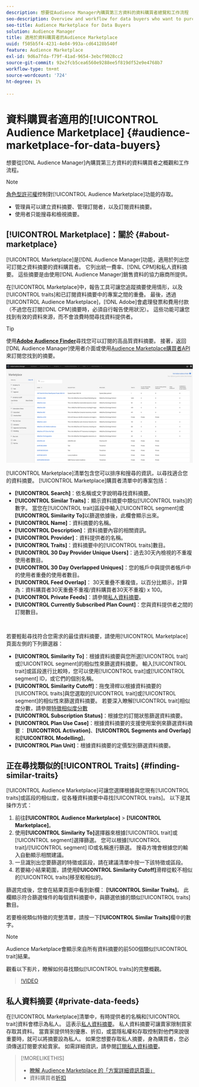```yaml
---
description: 想要從Audience Manager內購買第三方資料的資料購買者總覽和工作流程
seo-description: Overview and workflow for data buyers who want to purchase third-party data from within Audience Manager
seo-title: Audience Marketplace for Data Buyers
solution: Audience Manager
title: 適用於資料購買者的Audience Marketplace
uuid: f505b5f4-4231-4e84-993a-cd64128b540f
feature: Audience Marketplace
exl-id: 9d6a7fda-f79f-41ad-9654-3ebcf9028cc2
source-git-commit: 92e2fcb5cea6560e9288ee5f819df52e9e4768b7
workflow-type: tm+mt
source-wordcount: '724'
ht-degree: 1%

---
```


# 資料購買者適用的[!UICONTROL Audience Marketplace] {#audience-marketplace-for-data-buyers}

想要從[!DNL Audience Manager]內購買第三方資料的資料購買者之概觀和工作流程。

>[!NOTE]
>[角色型許可權](../../../reporting/reports-dashboard.md)控制對[!UICONTROL Audience Marketplace]功能的存取。
>
>* 管理員可以建立資料摘要、管理訂閱者，以及訂閱資料摘要。
>* 使用者只能搜尋和檢視摘要。

## [!UICONTROL Marketplace]：關於 {#about-marketplace}

[!UICONTROL Marketplace]是[!DNL Audience Manager]功能，適用於列出您可訂閱之資料摘要的資料購買者。 它列出統一費率、[!DNL CPM]和私人資料摘要。 這些摘要是由使用[!DNL Audience Manager]銷售資料的協力廠商所提供。

在[!UICONTROL Marketplace]中，報告工具可讓您追蹤摘要使用情形，以及[!UICONTROL traits]和已訂閱資料摘要中的專案之間的重疊。 最後，透過[!UICONTROL Audience Marketplace]，[!DNL Adobe]會處理發票和費用付款（不過您在訂閱[!DNL CPM]摘要時，必須自行報告使用狀況）。 這些功能可讓您找到有效的資料來源，而不會浪費時間尋找資料提供者。

>[!TIP]
>
>使用&#x200B;**[Adobe Audience Finder](https://www.adobe-audience-finder.com/)**&#x200B;尋找您可以訂閱的高品質資料摘要。 接著，返回[!DNL Audience Manager]使用者介面或使用[Audience Marketplace購買者API](https://bank.demdex.com/portal/swagger/index.html#/Audience_Marketplace_Buyer_API)來訂閱您找到的摘要。

![buyer-marketplace-overview](assets/buyer-marketplace-overview.png)

[!UICONTROL Marketplace]清單包含您可以排序和搜尋的資訊，以尋找適合您的資料摘要。 [!UICONTROL Marketplace]購買者清單中的專案包括：

* **[!UICONTROL Search]**：依名稱或文字說明尋找資料摘要。
* **[!UICONTROL Similar Traits]**：顯示資料摘要中類似[!UICONTROL traits]的數字。 當您在[!UICONTROL trait]區段中輸入[!UICONTROL segment]或&#x200B;**[!UICONTROL Similarity To]**&#x200B;以篩選依據後，此欄會顯示出來。
* **[!UICONTROL Name]**：資料摘要的名稱。
* **[!UICONTROL Description]**：資料摘要內容的相關資訊。
* **[!UICONTROL Provider]**：資料提供者的名稱。
* **[!UICONTROL Traits]**：資料摘要中的[!UICONTROL traits]數目。
* **[!UICONTROL 30 Day Provider Unique Users]**：過去30天內檢視的不重複使用者數目。
* **[!UICONTROL 30 Day Overlapped Uniques]**：您的帳戶中與提供者帳戶中的使用者重疊的使用者數目。
* **[!UICONTROL Feed Overlap]**： 30天重疊不重複值，以百分比顯示，計算為：資料購買者30天重疊不重複/資料購買者30天不重複) x 100。
* **[!UICONTROL Private Feeds]**：請參閱[私人資料摘要](../../../features/audience-marketplace/marketplace-private-feeds.md)。
* **[!UICONTROL Currently Subscribed Plan Count]**：您與資料提供者之間的訂閱數目。

 

若要輕鬆尋找符合您需求的最佳資料摘要，請使用[!UICONTROL Marketplace]頁面左側的下列篩選器：

* **[!UICONTROL Similarity To]**：根據資料摘要與您所選[!UICONTROL trait]或[!UICONTROL segment]的相似性來篩選資料摘要。 輸入[!UICONTROL trait]或區段進行比較時，您可以使用[!UICONTROL trait]或[!UICONTROL segment] ID，或它們的個別名稱。
* **[!UICONTROL Similarity Cutoff]**：拖曳滑桿以根據資料摘要的[!UICONTROL traits]與您選取的[!UICONTROL trait]或[!UICONTROL segment]的相似性來篩選資料摘要。 若要深入瞭解[!UICONTROL trait]相似度分數，請參閱[特徵相似度分數](../../segments/trait-recommendations.md#trait-similarity-score)
* **[!UICONTROL Subscription Status]**：根據您的訂閱狀態篩選資料摘要。
* **[!UICONTROL Plan Use Case]**：根據資料摘要的支援使用案例來篩選資料摘要： **[!UICONTROL Activation]**、**[!UICONTROL Segments and Overlap]**&#x200B;和&#x200B;**[!UICONTROL Modelling]**。
* **[!UICONTROL Plan Unit]**：根據資料摘要的定價型別篩選資料摘要。

## 正在尋找類似的[!UICONTROL Traits] {#finding-similar-traits}

[!UICONTROL Audience Marketplace]可讓您選擇根據與您現有[!UICONTROL traits]或區段的相似度，從各種資料摘要中尋找[!UICONTROL traits]。 以下是其操作方式：

1. 前往&#x200B;**[!UICONTROL Audience Marketplace]** > **[!UICONTROL Marketplace]**。
2. 使用&#x200B;**[!UICONTROL Similarity To]**&#x200B;選擇器來根據[!UICONTROL trait]或[!UICONTROL segment]選擇篩選。 您可以根據[!UICONTROL trait]/[!UICONTROL segment] ID或名稱進行篩選。 搜尋方塊會根據您的輸入自動顯示相關建議。
3. 一旦識別出您要篩選的特徵或區段，請在建議清單中按一下該特徵或區段。
4. 若要縮小結果範圍，請使用&#x200B;**[!UICONTROL Similarity Cutoff]**&#x200B;滑桿從較不相似的[!UICONTROL traits]移至較相似的。

篩選完成後，您會在結果頁面中看到新欄： **[!UICONTROL Similar Traits]**。 此欄顯示符合篩選條件的每個資料摘要中，與篩選依據的類似[!UICONTROL traits]數目。

若要檢視類似特徵的完整清單，請按一下&#x200B;**[!UICONTROL Similar Traits]**&#x200B;欄中的數字。

>[!NOTE]
>
> Audience Marketplace會顯示來自所有資料摘要的前500個類似[!UICONTROL trait]結果。

觀看以下影片，瞭解如何尋找類似[!UICONTROL traits]的完整概觀。

>[!VIDEO](https://video.tv.adobe.com/v/29370/)

## 私人資料摘要 {#private-data-feeds}

在[!UICONTROL Marketplace]清單中，有時提供者的名稱和[!UICONTROL trait]資料會標示為私人。 這表示[私人資料摘要](../../../features/audience-marketplace/marketplace-private-feeds.md)。 私人資料摘要可讓賣家限制買家存取其資料。 當賣家提供特別優惠、折扣，或當隱私權和存取控制對他們來說很重要時，就可以將摘要設為私人。 如果您想要存取私人摘要，身為購買者，您必須傳送訂閱要求給賣家。 如需詳細資訊，請參閱[訂閱私人資料摘要](../../../features/audience-marketplace/marketplace-data-buyers/marketplace-manage-subscriptions.md#subscript-private-data-feed)。

>[!MORELIKETHIS]
>
>* [瞭解 Audience Marketplace 的「方案詳細資訊頁面」](../../../features/audience-marketplace/marketplace-data-buyers/marketplace-manage-subscriptions.md#marketplace-buyer-details)
>* 資料購買者[折扣](../../../features/audience-marketplace/marketplace-data-buyers/marketplace-manage-subscriptions.md#buyer-discount)
